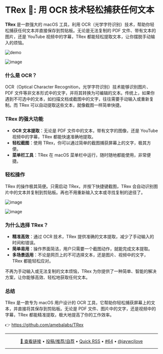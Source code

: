 TRex 🦖: 用 OCR 技术轻松捕获任何文本
===

**TRex** 是一款强大的 macOS 工具，利用 OCR（光学字符识别）技术，帮助你轻松捕获任何文本并直接保存到剪贴板。无论是无法复制的 PDF 文件、带有文本的图片，还是 YouTube 视频中的字幕，TRex 都能轻松提取文本，让你摆脱手动输入的烦恼。

![demo](https://github.com/user-attachments/assets/a163e23d-fbd5-4e47-ba41-1ba1399045e8)

![image](https://github.com/user-attachments/assets/c88f9e79-9792-4f60-b1d1-0f5ed32ca61a)

### 什么是 OCR？

OCR（Optical Character Recognition，光学字符识别）技术能够识别图片、PDF 文件等非文本形式中的文字，并将其转换为可编辑的文本。传统上，如果你遇到不可选中的文本，如扫描文档或截图中的文字，往往需要手动输入或重新复制。而 TRex 可以自动提取这些文本，就像截图一样简单快捷。

### TRex 的强大功能

- **OCR 文本提取**：无论是 PDF 文件中的文本，带有文字的图像，还是 YouTube 视频中的字幕，TRex 都能快速准确地提取。
- **轻松截图**：使用 TRex，你可以通过简单的截图捕获屏幕上的文字，极其方便。
- **菜单栏工具**：TRex 在 macOS 菜单栏中运行，随时随地都能使用，非常便捷。

### 轻松操作

TRex 的操作极其简便。只需启动 TRex，并按下快捷键截图，TRex 会自动识别图片中的文本并复制到剪贴板。再也不用重新输入文本或寻找复制的途径了。

![image](https://github.com/user-attachments/assets/cfee7fc4-e335-4ef4-a05d-748d08820c50)

![image](https://github.com/user-attachments/assets/97c2e909-3cdc-4b31-8601-a5b96ecb350e)

### 为什么选择 TRex？

- **精准高效**：通过 OCR 技术，TRex 提供准确的文本提取，减少了手动输入的时间和错误。
- **简单易用**：操作界面简洁，用户只需要一个截图动作，就能完成文本提取。
- **多场景适用**：不论是网页上的不可选择文本，还是图片、视频中的文字，TRex 都能轻松应对。

不再为手动输入或无法复制的文本烦恼，TRex 为你提供了一种简单、智能的解决方案，让你能够高效、轻松地获取任何文本。

### 总结

TRex 是一款专为 macOS 用户设计的 OCR 工具，它帮助你轻松捕获屏幕上的文本，并直接将其保存到剪贴板。无论是 PDF 文件、图片中的文字，还是视频中的字幕，TRex 都能精准提取，极大地提高了你的工作效率。

👉 https://github.com/amebalabs/TRex

---

<p align="center">
<a href="https://github.com/amebalabs/TRex" target="_blank">🔗 查看链接</a> • 
<a href="https://github.com/jaywcjlove/quick-rss/issues/new/choose" target="_blank">投稿/推荐/自荐</a> • 
<a href="https://wangchujiang.com/quick-rss/feeds/index.html" target="_blank">Quick RSS</a> • 
<a href="https://github.com/jaywcjlove/quick-rss/issues/64" target="_blank">#64</a> • 
<a href="https://github.com/jaywcjlove" target="_blank">@jaywcjlove</a>
</p>

---
    